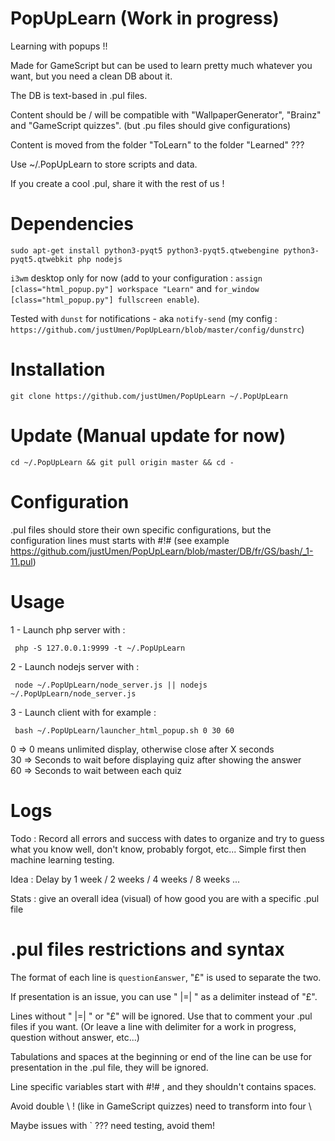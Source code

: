 # PopUpLearn (Work in progress)

Learning with popups !!  

Made for GameScript but can be used to learn pretty much whatever you want, but you need a clean DB about it.  

The DB is text-based in .pul files.  

Content should be / will be compatible with "WallpaperGenerator", "Brainz" and "GameScript quizzes". (but .pu files should give configurations)  

Content is moved from the folder "ToLearn" to the folder "Learned" ???

Use ~/.PopUpLearn to store scripts and data.

If you create a cool .pul, share it with the rest of us !  

# Dependencies

    sudo apt-get install python3-pyqt5 python3-pyqt5.qtwebengine python3-pyqt5.qtwebkit php nodejs

`i3wm` desktop only for now (add to your configuration : `assign [class="html_popup.py"] workspace "Learn"` and `for_window [class="html_popup.py"] fullscreen enable`).  

Tested with `dunst` for notifications - aka `notify-send` (my config : `https://github.com/justUmen/PopUpLearn/blob/master/config/dunstrc`)  

# Installation

    git clone https://github.com/justUmen/PopUpLearn ~/.PopUpLearn

# Update (Manual update for now)

	cd ~/.PopUpLearn && git pull origin master && cd -

# Configuration

.pul files should store their own specific configurations, but the configuration lines must starts with #!# (see example https://github.com/justUmen/PopUpLearn/blob/master/DB/fr/GS/bash/_1-11.pul)  

# Usage

1 - Launch php server with :  

     php -S 127.0.0.1:9999 -t ~/.PopUpLearn

2 - Launch nodejs server with :  

     node ~/.PopUpLearn/node_server.js || nodejs ~/.PopUpLearn/node_server.js

3 - Launch client with for example :  

     bash ~/.PopUpLearn/launcher_html_popup.sh 0 30 60

0 => 0 means unlimited display, otherwise close after X seconds  
30 => Seconds to wait before displaying quiz after showing the answer  
60 => Seconds to wait between each quiz  

# Logs

Todo : Record all errors and success with dates to organize and try to guess what you know well, don't know, probably forgot, etc...
Simple first then machine learning testing.  

Idea : Delay by 1 week / 2 weeks / 4 weeks / 8 weeks ...  

Stats : give an overall idea (visual) of how good you are with a specific .pul file  

# .pul files restrictions and syntax

The format of each line is `question£answer`, "£" is used to separate the two.  

If presentation is an issue, you can use " |=| " as a delimiter instead of "£".  

Lines without " |=| " or "£" will be ignored. Use that to comment your .pul files if you want. (Or leave a line with delimiter for a work in progress, question without answer, etc...)  

Tabulations and spaces at the beginning or end of the line can be use for presentation in the .pul file, they will be ignored.  

Line specific variables start with #!# , and they shouldn't contains spaces.   

Avoid double \ ! (like in GameScript quizzes) need to transform into four \  

Maybe issues with ` ??? need testing, avoid them!  
